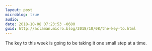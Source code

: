 ```yaml
---
layout: post
microblog: true
audio: 
date: 2018-10-08 07:23:53 -0600
guid: http://aclaman.micro.blog/2018/10/08/the-key-to.html
---
```

The key to this week is going to be taking it one small step at a time.
